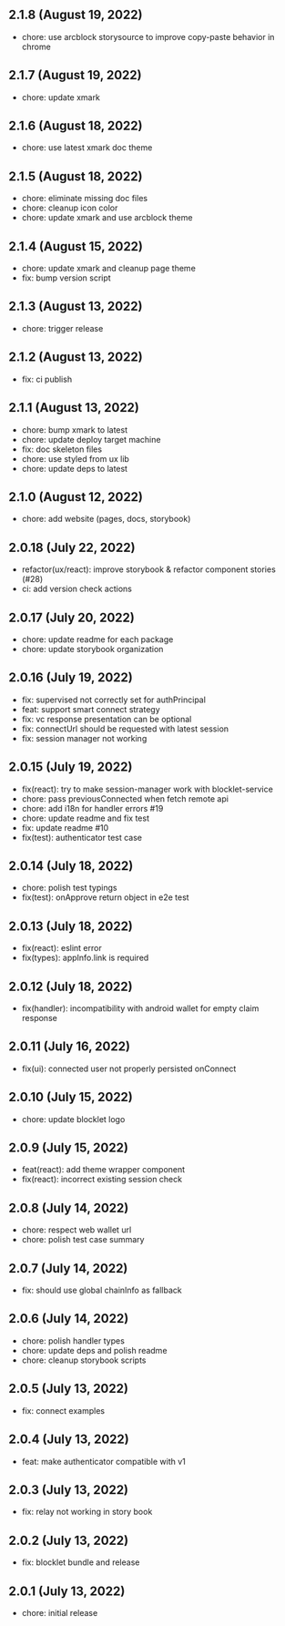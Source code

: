 ## 2.1.8 (August 19, 2022)

- chore: use arcblock storysource to improve copy-paste behavior in chrome

## 2.1.7 (August 19, 2022)

- chore: update xmark

## 2.1.6 (August 18, 2022)

- chore: use latest xmark doc theme

## 2.1.5 (August 18, 2022)

- chore: eliminate missing doc files
- chore: cleanup icon color
- chore: update xmark and use arcblock theme

## 2.1.4 (August 15, 2022)

- chore: update xmark and cleanup page theme
- fix: bump version script

## 2.1.3 (August 13, 2022)

- chore: trigger release

## 2.1.2 (August 13, 2022)

- fix: ci publish

## 2.1.1 (August 13, 2022)

- chore: bump xmark to latest
- chore: update deploy target machine
- fix: doc skeleton files
- chore: use styled from ux lib
- chore: update deps to latest

## 2.1.0 (August 12, 2022)

- chore: add website (pages, docs, storybook)

## 2.0.18 (July 22, 2022)

- refactor(ux/react): improve storybook & refactor component stories (#28)
- ci: add version check actions

## 2.0.17 (July 20, 2022)

- chore: update readme for each package
- chore: update storybook organization

## 2.0.16 (July 19, 2022)

- fix: supervised not correctly set for authPrincipal
- feat: support smart connect strategy
- fix: vc response presentation can be optional
- fix: connectUrl should be requested with latest session
- fix: session manager not working

## 2.0.15 (July 19, 2022)

- fix(react): try to make session-manager work with blocklet-service
- chore: pass previousConnected when fetch remote api
- chore: add i18n for handler errors #19
- chore: update readme and fix test
- fix: update readme #10
- fix(test): authenticator test case

## 2.0.14 (July 18, 2022)

- chore: polish test typings
- fix(test): onApprove return object in e2e test

## 2.0.13 (July 18, 2022)

- fix(react): eslint error
- fix(types): appInfo.link is required

## 2.0.12 (July 18, 2022)

- fix(handler): incompatibility with android wallet for empty claim response

## 2.0.11 (July 16, 2022)

- fix(ui): connected user not properly persisted onConnect

## 2.0.10 (July 15, 2022)

- chore: update blocklet logo

## 2.0.9 (July 15, 2022)

- feat(react): add theme wrapper component
- fix(react): incorrect existing session check

## 2.0.8 (July 14, 2022)

- chore: respect web wallet url
- chore: polish test case summary

## 2.0.7 (July 14, 2022)

- fix: should use global chainInfo as fallback

## 2.0.6 (July 14, 2022)

- chore: polish handler types
- chore: update deps and polish readme
- chore: cleanup storybook scripts

## 2.0.5 (July 13, 2022)

- fix: connect examples

## 2.0.4 (July 13, 2022)

- feat: make authenticator compatible with v1

## 2.0.3 (July 13, 2022)

- fix: relay not working in story book

## 2.0.2 (July 13, 2022)

- fix: blocklet bundle and release

## 2.0.1 (July 13, 2022)

- chore: initial release
